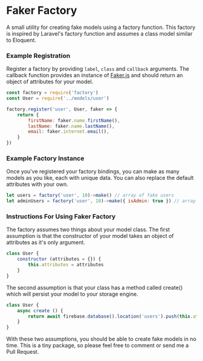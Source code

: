 # Faker Factory
A small utility for creating fake models using a factory function. This factory is inspired by Laravel's factory function and assumes
a class model similar to Eloquent.

### Example Registration
Register a factory by providing `label`, `class` and `callback` arguments. The callback function provides an instance of
[Faker.js](https://github.com/marak/Faker.js/) and should return an object of attributes for your model.
``` js
const factory = require('factory')
const User = require('../models/user')

factory.register('user', User, faker => {
	return {
		firstName: faker.name.firstName(),
		lastName: faker.name.lastName(),
		email: faker.internet.email(),
	}
})
```

### Example Factory Instance
Once you've registered your factory bindings, you can make as many models as you like, each with unique data. You can
also replace the default attributes with your own.
``` js
let users = factory('user', 10)->make() // array of fake users
let adminUsers = factory('user', 10)->make({ isAdmin: true }) // array of fake admin users
```

### Instructions For Using Faker Factory
The factory assumes two things about your model class. The first assumption is that the constructor of your
model takes an object of attributes as it's only argument.
``` js
class User {
	constructor (attributes = {}) {
		this.attributes = attributes
	}
}
```

The second assumption is that your class has a method called create() which will persist your model to your storage engine.
``` js
class User {
	async create () {
		return await firebase.database().location('users').push(this.attributes)
	}
}
```

With these two assumptions, you should be able to create fake models in no time. This is a tiny package, so please feel free to comment or send me a Pull Request.
